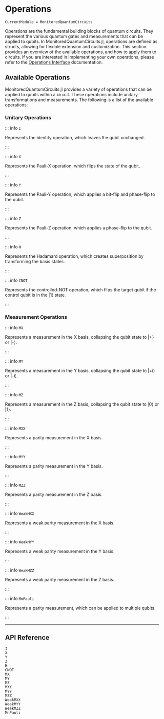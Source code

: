# Operations

```@meta
CurrentModule = MonitoredQuantumCircuits
```

Operations are the fundamental building blocks of quantum circuits. They represent the various quantum gates and measurements that can be applied to qubits. In MonitoredQuantumCircuits.jl, operations are defined as structs, allowing for flexible extension and customization. This section provides an overview of the available operations, and how to apply them to circuits. If you are interested in implementing your own operations, please refer to the [Operations Interface](/interfaces/add_operation.md) documentation.

## Available Operations

MonitoredQuantumCircuits.jl provides a variety of operations that can be applied to qubits within a circuit. These operations include unitary transformations and measurements. The following is a list of the available operations:
### Unitary Operations
::: info `I`

Represents the identity operation, which leaves the qubit unchanged.

:::
  
::: info `X`

Represents the Pauli-X operation, which flips the state of the qubit.

:::

::: info `Y`

Represents the Pauli-Y operation, which applies a bit-flip and phase-flip to the qubit.

:::

::: info `Z`

Represents the Pauli-Z operation, which applies a phase-flip to the qubit.

:::

::: info `H`

Represents the Hadamard operation, which creates superposition by transforming the basis states.

:::

::: info `CNOT`

Represents the controlled-NOT operation, which flips the target qubit if the control qubit is in the |1⟩ state.

:::

### Measurement Operations
::: info `MX`

Represents a measurement in the X basis, collapsing the qubit state to |+⟩ or |-⟩.

:::

::: info `MY`

Represents a measurement in the Y basis, collapsing the qubit state to |+i⟩ or |-i⟩.

:::

::: info `MZ`

Represents a measurement in the Z basis, collapsing the qubit state to |0⟩ or |1⟩.

:::

::: info `MXX`

Represents a parity measurement in the X basis.

:::

::: info `MYY`

Represents a parity measurement in the Y basis.

:::

::: info `MZZ`

Represents a parity measurement in the Z basis.

:::

::: info `WeakMXX`

Represents a weak parity measurement in the X basis.

:::

::: info `WeakMYY`

Represents a weak parity measurement in the Y basis.

:::

::: info `WeakMZZ`

Represents a weak parity measurement in the Z basis.

:::

::: info `MnPauli`

Represents a parity measurement, which can be applied to multiple qubits.

:::


---

## API Reference

```@docs; canonical=false
I
X
Y
Z
H
CNOT
MX
MY
MZ
MXX
MYY
MZZ
WeakMXX
WeakMYY
WeakMZZ
MnPauli
```